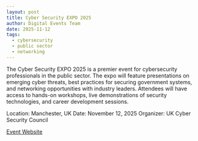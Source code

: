 ```yaml
---
layout: post
title: Cyber Security EXPO 2025
author: Digital Events Team
date: 2025-11-12
tags:
  - cybersecurity
  - public sector
  - networking
---
```


The Cyber Security EXPO 2025 is a premier event for cybersecurity professionals in the public sector. The expo will feature presentations on emerging cyber threats, best practices for securing government systems, and networking opportunities with industry leaders. Attendees will have access to hands-on workshops, live demonstrations of security technologies, and career development sessions.

Location: Manchester, UK
Date: November 12, 2025
Organizer: UK Cyber Security Council

[Event Website](https://www.cybersecurityexpo.uk/)
